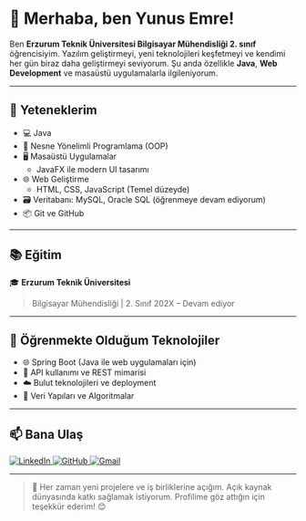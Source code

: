 <h1>👋 Merhaba, ben Yunus Emre!</h1>

<p>
Ben <strong>Erzurum Teknik Üniversitesi Bilgisayar Mühendisliği 2. sınıf</strong> öğrencisiyim. Yazılım geliştirmeyi, yeni teknolojileri keşfetmeyi ve kendimi her gün biraz daha geliştirmeyi seviyorum. Şu anda özellikle <strong>Java</strong>, <strong>Web Development</strong> ve masaüstü uygulamalarla ilgileniyorum.
</p>

---

## 🚀 Yeteneklerim

- 💻 Java  
- 🧠 Nesne Yönelimli Programlama (OOP)  
- 🖥️ Masaüstü Uygulamalar  
  - JavaFX ile modern UI tasarımı  
- 🌐 Web Geliştirme  
  - HTML, CSS, JavaScript (Temel düzeyde)  
- 🗃️ Veritabanı: MySQL, Oracle SQL (öğrenmeye devam ediyorum)  
- 📦 Git ve GitHub  

---

## 📚 Eğitim

🎓 <strong>Erzurum Teknik Üniversitesi</strong>  
<blockquote>
Bilgisayar Mühendisliği | 2. Sınıf  
202X – Devam ediyor
</blockquote>

---

## 🌱 Öğrenmekte Olduğum Teknolojiler

- 🌐 Spring Boot (Java ile web uygulamaları için)  
- 📡 API kullanımı ve REST mimarisi  
- ☁️ Bulut teknolojileri ve deployment  
- 📘 Veri Yapıları ve Algoritmalar  

---

## 📫 Bana Ulaş

<a href="https://www.linkedin.com/in/yunus-emre-karaman-a2947331b/" target="_blank">
  <img src="https://img.shields.io/badge/LinkedIn-0077B5?style=for-the-badge&logo=linkedin&logoColor=white" alt="LinkedIn">
</a>

<a href="https://github.com/emreEngineering?tab=repositories" target="_blank">
  <img src="https://img.shields.io/badge/GitHub-000000?style=for-the-badge&logo=github&logoColor=white" alt="GitHub">
</a>

<a href="mailto:emre884k@gmail.com" target="_blank">
  <img src="https://img.shields.io/badge/Gmail-D14836?style=for-the-badge&logo=gmail&logoColor=white" alt="Gmail">
</a>


---

> 💬 Her zaman yeni projelere ve iş birliklerine açığım. Açık kaynak dünyasında katkı sağlamak istiyorum. Profilime göz attığın için teşekkür ederim! 😊
